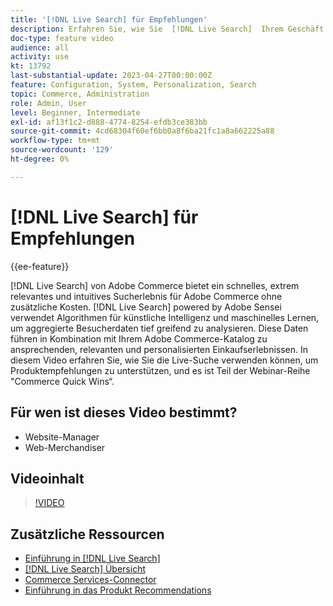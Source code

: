 ```yaml
---
title: '[!DNL Live Search] für Empfehlungen'
description: Erfahren Sie, wie Sie  [!DNL Live Search]  Ihrem Geschäft Produktempfehlungen hinzufügen und hochinteressante, relevante und personalisierte Einkaufserlebnisse erzeugen können.
doc-type: feature video
audience: all
activity: use
kt: 13792
last-substantial-update: 2023-04-27T00:00:00Z
feature: Configuration, System, Personalization, Search
topic: Commerce, Administration
role: Admin, User
level: Beginner, Intermediate
exl-id: af13f1c2-d888-4774-8254-efdb3ce383bb
source-git-commit: 4cd68304f60ef6bb0a8f6ba21fc1a8a662225a88
workflow-type: tm+mt
source-wordcount: '129'
ht-degree: 0%

---
```


# [!DNL Live Search] für Empfehlungen

{{ee-feature}}

[!DNL Live Search] von Adobe Commerce bietet ein schnelles, extrem relevantes und intuitives Sucherlebnis für Adobe Commerce ohne zusätzliche Kosten. [!DNL Live Search] powered by Adobe Sensei verwendet Algorithmen für künstliche Intelligenz und maschinelles Lernen, um aggregierte Besucherdaten tief greifend zu analysieren. Diese Daten führen in Kombination mit Ihrem Adobe Commerce-Katalog zu ansprechenden, relevanten und personalisierten Einkaufserlebnissen. In diesem Video erfahren Sie, wie Sie die Live-Suche verwenden können, um Produktempfehlungen zu unterstützen, und es ist Teil der Webinar-Reihe &quot;Commerce Quick Wins“.

## Für wen ist dieses Video bestimmt?

- Website-Manager
- Web-Merchandiser

## Videoinhalt

>[!VIDEO](https://video.tv.adobe.com/v/3432510?quality=12&learn=on&captions=ger)


## Zusätzliche Ressourcen

- [Einführung in [!DNL Live Search]](https://experienceleague.adobe.com/docs/commerce-learn/tutorials/marketing/live-search.html?lang=de)
- [[!DNL Live Search] Übersicht](https://experienceleague.adobe.com/docs/commerce-merchant-services/live-search/overview.html?lang=de)
- [Commerce Services-Connector](https://experienceleague.adobe.com/docs/commerce-merchant-services/user-guides/integration-services/saas.html?lang=de)
- [Einführung in das Produkt Recommendations](https://experienceleague.adobe.com/docs/commerce-merchant-services/product-recommendations/overview.html?lang=de)
